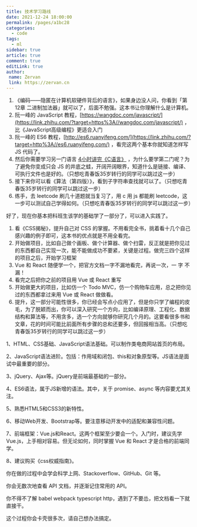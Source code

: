 ```yaml
---
title: 技术学习路线
date: 2021-12-24 18:00:00
permalink: /pages/a1bc28
categories:
  - code
tags:
  - ml
sidebar: true
article: true
comment: true
editLink: true
author:
 name: Zervan
 link: https://zervan.cn
---
```


1. 《编码——隐匿在计算机软硬件背后的语言》，如果身边没人问，你看到「第12章 二进制加法器」就可以了，后面不勉强。这本书让你理解什么是计算机。
2. 阮一峰的 JavaScript 教程，[https://wangdoc.com/javascript/](https://link.zhihu.com/?target=https%3A//wangdoc.com/javascript/) ，比《JavaScript高级编程》更适合入门
3. 阮一峰的 ES6 教程，[http://es6.ruanyifeng.com/](https://link.zhihu.com/?target=http%3A//es6.ruanyifeng.com/) ，看完这两个基本你就知道怎样写 JS 代码了。
4. 然后你需要学习另一门语言 [4小时讲完《C语言》](https://link.zhihu.com/?target=https%3A//www.bilibili.com/video/av9297989/) ，为什么要学第二门呢？为了避免你变成只会 JS 的井底之蛙，开阔开阔眼界，知道什么是链接、编译、可执行文件也是好的。（只想吃青春饭35岁转行的同学可以跳过这一步）
5. 接下来你可以看《算法（第四版）》，看到子字符串查找就可以了。（只想吃青春饭35岁转行的同学可以跳过这一步）
6. 练手，去 leetcode 刷几十道题就当复习了，用 c 用 js 都能刷 leetcode，这一步可以测试自己学得如何。（只想吃青春饭35岁转行的同学可以跳过这一步）

好了，现在你基本把科班生该学的基础学了一部分了，可以进入实践了。

1. 看《CSS揭秘》，提升自己对 CSS 的掌握。不用看完全书，挑着看十几个自己感兴趣的例子即可，这本书的优点就是不用全看完。
2. 开始做项目，比如自己做个画板、做个计算器、做个扫雷，反正就是把你见过的东西都自己实现一次，能不能做成功不要紧，关键是过程。做完三四个这样的项目之后，开始学习框架
3. Vue 和 React 随便学一个，把官方文档一字不漏地看完，再说一次，一 字 不 漏！
4. 看完之后把你之前的项目用 Vue 或 React 重写
5. 开始做更大的项目，比如仿一个 Todo MVC，仿一个购物车应用，总之把你见过的东西都拿过来用 Vue 或 React 做做看。
6. 提升，这一部分可能性很多，你已经会写点小应用了，但是你只学了编程的皮毛，为了脱颖而出，你可以深入研究一个方向，比如编译原理、工程化、数据结构和算法等，不用贪多，选一个方向就够你研究几个月的。这要看很多书和文章，花的时间可能比前面所有步骤的总和还要多，但回报相当高。（只想吃青春饭35岁转行的同学可以跳过这一步）



1、HTML、CSS基础、JavaScript语法基础。可以制作类电商网站首页的布局。

2、JavaScript语法进阶。包括：作用域和闭包、this和对象原型等。JS语法是面试中最重要的部分。

3、jQuery、Ajax等。jQuery是前端最基础的一部分。 

4、ES6语法，属于JS新增的语法。其中，关于 promise、async 等内容要尤其关注。 

5、熟悉HTML5和CSS3的新特性。

6、移动Web开发、Bootstrap等。要注意移动开发中的适配和兼容性问题。

7、前端框架：Vue.js和React。这两个框架至少要会一个。入门时，建议先学Vue.js，上手相对容易。但无论如何，同时掌握 Vue 和 React 才是合格的前端同学。

8、建议购买《css权威指南》。

你在做的过程中会学会科学上网、Stackoverflow、GitHub、Git 等。

你会无数次地查看 API 文档，并逐渐记住常用的 API。

你不得不了解 babel webpack typescript http，遇到了不要怂，把文档看一下就直接干。

这个过程你会卡壳很多次，请自己想办法搞定。



